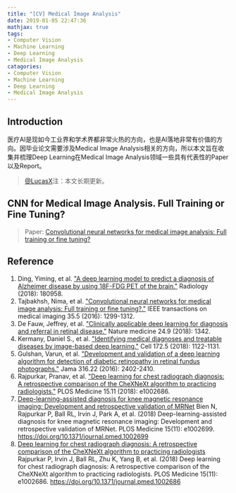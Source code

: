 ```yaml
---
title: "[CV] Medical Image Analysis"
date: 2019-01-05 22:47:36
mathjax: true
tags:
- Computer Vision
- Machine Learning
- Deep Learning
- Medical Image Analysis
catagories:
- Computer Vision
- Machine Learning
- Deep Learning
- Medical Image Analysis
---
```

## Introduction
医疗AI是现如今工业界和学术界都非常火热的方向，也是AI落地非常有价值的方向。因毕业论文需要涉及Medical Image Analysis相关的方向，所以本文旨在收集并梳理Deep Learning在Medical Image Analysis领域一些具有代表性的Paper以及Report。

> [@LucasX](https://www.zhihu.com/people/xulu-0620/activities)注：本文长期更新。

## CNN for Medical Image Analysis. Full Training or Fine Tuning?
> Paper: [Convolutional neural networks for medical image analysis: Full training or fine tuning?](https://arxiv.org/pdf/1706.00712.pdf)





## Reference
1. Ding, Yiming, et al. ["A deep learning model to predict a diagnosis of Alzheimer disease by using 18F-FDG PET of the brain."](https://pubs.rsna.org/doi/pdf/10.1148/radiol.2018180958) Radiology (2018): 180958.
2. Tajbakhsh, Nima, et al. ["Convolutional neural networks for medical image analysis: Full training or fine tuning?."](https://arxiv.org/pdf/1706.00712.pdf) IEEE transactions on medical imaging 35.5 (2016): 1299-1312.
3. De Fauw, Jeffrey, et al. ["Clinically applicable deep learning for diagnosis and referral in retinal disease."](https://www.nature.com/articles/s41591-018-0107-6) Nature medicine 24.9 (2018): 1342. 
4. Kermany, Daniel S., et al. ["Identifying medical diagnoses and treatable diseases by image-based deep learning."](https://www.cell.com/cell/fulltext/S0092-8674(18)30154-5?code=cell-site) Cell 172.5 (2018): 1122-1131.
5. Gulshan, Varun, et al. ["Development and validation of a deep learning algorithm for detection of diabetic retinopathy in retinal fundus photographs."](https://static.googleusercontent.com/media/research.google.com/zh-CN//pubs/archive/45732.pdf) Jama 316.22 (2016): 2402-2410.
6. Rajpurkar, Pranav, et al. ["Deep learning for chest radiograph diagnosis: A retrospective comparison of the CheXNeXt algorithm to practicing radiologists."](https://journals.plos.org/plosmedicine/article/file?id=10.1371/journal.pmed.1002686&type=printable) PLOS Medicine 15.11 (2018): e1002686.
7. [Deep-learning-assisted diagnosis for knee magnetic resonance imaging: Development and retrospective validation of MRNet](https://journals.plos.org/plosmedicine/article/file?id=10.1371/journal.pmed.1002699&type=printable) Bien N, Rajpurkar P, Ball RL, Irvin J, Park A, et al. (2018) Deep-learning-assisted diagnosis for knee magnetic resonance imaging: Development and retrospective validation of MRNet. PLOS Medicine 15(11): e1002699. https://doi.org/10.1371/journal.pmed.1002699
8. [Deep learning for chest radiograph diagnosis: A retrospective comparison of the CheXNeXt algorithm to practicing radiologists](https://journals.plos.org/plosmedicine/article/file?id=10.1371/journal.pmed.1002686&type=printable) Rajpurkar P, Irvin J, Ball RL, Zhu K, Yang B, et al. (2018) Deep learning for chest radiograph diagnosis: A retrospective comparison of the CheXNeXt algorithm to practicing radiologists. PLOS Medicine 15(11): e1002686. https://doi.org/10.1371/journal.pmed.1002686